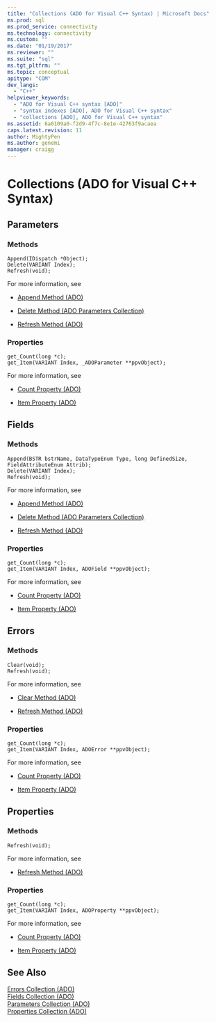 ```yaml
---
title: "Collections (ADO for Visual C++ Syntax) | Microsoft Docs"
ms.prod: sql
ms.prod_service: connectivity
ms.technology: connectivity
ms.custom: ""
ms.date: "01/19/2017"
ms.reviewer: ""
ms.suite: "sql"
ms.tgt_pltfrm: ""
ms.topic: conceptual
apitype: "COM"
dev_langs: 
  - "C++"
helpviewer_keywords: 
  - "ADO for Visual C++ syntax [ADO]"
  - "syntax indexes [ADO], ADO for Visual C++ syntax"
  - "collections [ADO], ADO for Visual C++ syntax"
ms.assetid: 6a0109a0-f2d9-4f7c-8e1e-42763f9acaea
caps.latest.revision: 11
author: MightyPen
ms.author: genemi
manager: craigg
---
```

# Collections (ADO for Visual C++ Syntax)
## Parameters  
  
### Methods  
  
```  
Append(IDispatch *Object);  
Delete(VARIANT Index);  
Refresh(void);  
```  
  
 For more information, see  
  
-   [Append Method (ADO)](../../../ado/reference/ado-api/append-method-ado.md)  
  
-   [Delete Method (ADO Parameters Collection)](../../../ado/reference/ado-api/delete-method-ado-parameters-collection.md)  
  
-   [Refresh Method (ADO)](../../../ado/reference/ado-api/refresh-method-ado.md)  
  
### Properties  
  
```  
get_Count(long *c);  
get_Item(VARIANT Index, _ADOParameter **ppvObject);  
```  
  
 For more information, see  
  
-   [Count Property (ADO)](../../../ado/reference/ado-api/count-property-ado.md)  
  
-   [Item Property (ADO)](../../../ado/reference/ado-api/item-property-ado.md)  
  
## Fields  
  
### Methods  
  
```  
Append(BSTR bstrName, DataTypeEnum Type, long DefinedSize, FieldAttributeEnum Attrib);  
Delete(VARIANT Index);  
Refresh(void);  
```  
  
 For more information, see  
  
-   [Append Method (ADO)](../../../ado/reference/ado-api/append-method-ado.md)  
  
-   [Delete Method (ADO Parameters Collection)](../../../ado/reference/ado-api/delete-method-ado-parameters-collection.md)  
  
-   [Refresh Method (ADO)](../../../ado/reference/ado-api/refresh-method-ado.md)  
  
### Properties  
  
```  
get_Count(long *c);  
get_Item(VARIANT Index, ADOField **ppvObject);  
```  
  
 For more information, see  
  
-   [Count Property (ADO)](../../../ado/reference/ado-api/count-property-ado.md)  
  
-   [Item Property (ADO)](../../../ado/reference/ado-api/item-property-ado.md)  
  
## Errors  
  
### Methods  
  
```  
Clear(void);  
Refresh(void);  
```  
  
 For more information, see  
  
-   [Clear Method (ADO)](../../../ado/reference/ado-api/clear-method-ado.md)  
  
-   [Refresh Method (ADO)](../../../ado/reference/ado-api/refresh-method-ado.md)  
  
### Properties  
  
```  
get_Count(long *c);  
get_Item(VARIANT Index, ADOError **ppvObject);  
```  
  
 For more information, see  
  
-   [Count Property (ADO)](../../../ado/reference/ado-api/count-property-ado.md)  
  
-   [Item Property (ADO)](../../../ado/reference/ado-api/item-property-ado.md)  
  
## Properties  
  
### Methods  
  
```  
Refresh(void);  
```  
  
 For more information, see  
  
-   [Refresh Method (ADO)](../../../ado/reference/ado-api/refresh-method-ado.md)  
  
### Properties  
  
```  
get_Count(long *c);  
get_Item(VARIANT Index, ADOProperty **ppvObject);  
```  
  
 For more information, see  
  
-   [Count Property (ADO)](../../../ado/reference/ado-api/count-property-ado.md)  
  
-   [Item Property (ADO)](../../../ado/reference/ado-api/item-property-ado.md)  
  
## See Also  
 [Errors Collection (ADO)](../../../ado/reference/ado-api/errors-collection-ado.md)   
 [Fields Collection (ADO)](../../../ado/reference/ado-api/fields-collection-ado.md)   
 [Parameters Collection (ADO)](../../../ado/reference/ado-api/parameters-collection-ado.md)   
 [Properties Collection (ADO)](../../../ado/reference/ado-api/properties-collection-ado.md)

